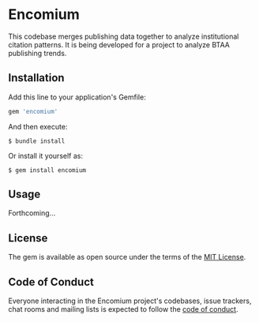 # Encomium

This codebase merges publishing data together to analyze institutional citation patterns. It is being developed for a project to analyze BTAA publishing trends.

## Installation

Add this line to your application's Gemfile:

```ruby
gem 'encomium'
```

And then execute:

    $ bundle install

Or install it yourself as:

    $ gem install encomium

## Usage

Forthcoming...

## License

The gem is available as open source under the terms of the [MIT License](https://opensource.org/licenses/MIT).

## Code of Conduct

Everyone interacting in the Encomium project's codebases, issue trackers, chat rooms and mailing lists is expected to follow the [code of conduct](https://github.com/[USERNAME]/encomium/blob/master/CODE_OF_CONDUCT.md).
